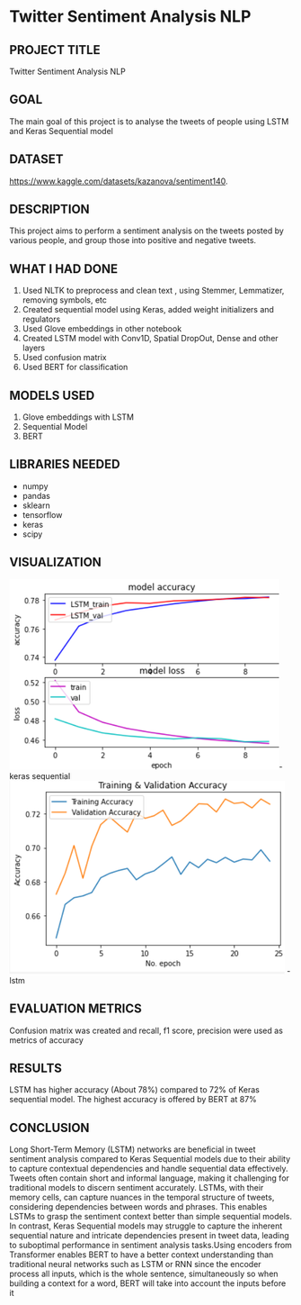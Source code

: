 # Twitter Sentiment Analysis NLP

## PROJECT TITLE

Twitter Sentiment Analysis NLP

## GOAL

The main goal of this project is to analyse the tweets of people using LSTM and Keras Sequential model

## DATASET

https://www.kaggle.com/datasets/kazanova/sentiment140. 

## DESCRIPTION

This project aims to perform a sentiment analysis on the tweets posted by various people, and group those into positive and negative tweets.

## WHAT I HAD DONE

1. Used NLTK to preprocess and clean text , using Stemmer, Lemmatizer, removing symbols, etc
2. Created sequential model using Keras, added weight initializers and regulators
3. Used Glove embeddings in other notebook
4. Created LSTM model with Conv1D, Spatial DropOut, Dense and other layers
5. Used confusion matrix
6. Used BERT for classification

## MODELS USED

1. Glove embeddings with LSTM
2. Sequential Model
3. BERT

## LIBRARIES NEEDED
- numpy
- pandas
- sklearn
- tensorflow
- keras
- scipy

## VISUALIZATION

![For Sequential Model](<../Images/Screenshot (277).png>)- keras sequential
![For LSTM](<../Images/Screenshot (279).png>) - lstm 

## EVALUATION METRICS

Confusion matrix was created and recall, f1 score, precision were used as metrics of accuracy

## RESULTS

LSTM has higher accuracy (About 78%) compared to 72% of Keras sequential model. The highest accuracy is offered by BERT at 87%

## CONCLUSION

Long Short-Term Memory (LSTM) networks are beneficial in tweet sentiment analysis compared to Keras Sequential models due to their ability to capture contextual dependencies and handle sequential data effectively. Tweets often contain short and informal language, making it challenging for traditional models to discern sentiment accurately. LSTMs, with their memory cells, can capture nuances in the temporal structure of tweets, considering dependencies between words and phrases. This enables LSTMs to grasp the sentiment context better than simple sequential models. In contrast, Keras Sequential models may struggle to capture the inherent sequential nature and intricate dependencies present in tweet data, leading to suboptimal performance in sentiment analysis tasks.Using encoders from Transformer enables BERT to have a better context understanding than traditional neural networks such as LSTM or RNN since the encoder process all inputs, which is the whole sentence, simultaneously so when building a context for a word, BERT will take into account the inputs before it
